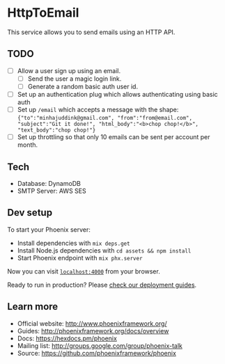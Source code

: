 # HttpToEmail

This service allows you to send emails using an HTTP API.

## TODO
  - [ ] Allow a user sign up using an email.
    - [ ] Send the user a magic login link.
    - [ ] Generate a random basic auth user id.
  - [ ] Set up an authentication plug which allows authenticating using basic auth
  - [ ] Set up `/email` which accepts a message with the shape: `{"to":"minhajuddink@gmail.com", "from":"from@email.com", "subject":"Git it done!", "html_body":"<b>chop chop!</b>", "text_body":"chop chop!"}`
  - [ ] Set up throttling so that only 10 emails can be sent per account per month.

## Tech
  - Database: DynamoDB
  - SMTP Server: AWS SES

## Dev setup

To start your Phoenix server:

  * Install dependencies with `mix deps.get`
  * Install Node.js dependencies with `cd assets && npm install`
  * Start Phoenix endpoint with `mix phx.server`

Now you can visit [`localhost:4000`](http://localhost:4000) from your browser.

Ready to run in production? Please [check our deployment guides](http://www.phoenixframework.org/docs/deployment).

## Learn more

  * Official website: http://www.phoenixframework.org/
  * Guides: http://phoenixframework.org/docs/overview
  * Docs: https://hexdocs.pm/phoenix
  * Mailing list: http://groups.google.com/group/phoenix-talk
  * Source: https://github.com/phoenixframework/phoenix

